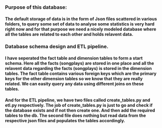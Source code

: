 ### Purpose of this database:
#### The default storage of data is in the form of Json files scattered in various folders, to query some set of data to analyse some statistics is very hard right now and for that purpose we need a nicely modeled database where all the tables are related to each other and holds relavent data.

### Database schema design and ETL pipeline.
#### I have seperated the fact table and dimension tables to form a start schema. Here all the facts (songplays) are stored in one place and all the relavent data regarding the facts (songplays) is stored in the dimension tables. The fact table contains various foreign keys which are the primary keys for the other dimension tables so we know that they are really related. We can easity query any data using different joins on these tables.
#### And for the ETL pipeline, we have two files called create_tables.py and etl.py respectively. The job of create_tables.py is just to go and check if the database exists and if not then create one. And then add the required tables to the db. The second file does nothing but read data from the respective json files and populates the tables accordingly.

